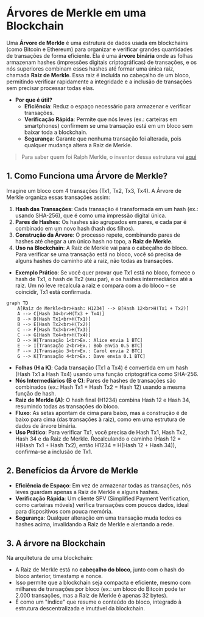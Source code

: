 # Árvores de Merkle em uma Blockchain

Uma **Árvore de Merkle** é uma estrutura de dados usada em blockchains (como Bitcoin e Ethereum) para organizar e verificar grandes quantidades de transações de forma eficiente. Ela é uma **árvore binária** onde as folhas armazenam hashes (impressões digitais criptográficas) de transações, e os nós superiores combinam esses hashes até formar uma única raiz, chamada **Raiz de Merkle**. Essa raiz é incluída no cabeçalho de um bloco, permitindo verificar rapidamente a integridade e a inclusão de transações sem precisar processar todas elas.

- **Por que é útil?**
  - **Eficiência**: Reduz o espaço necessário para armazenar e verificar transações.
  - **Verificação Rápida**: Permite que nós leves (ex.: carteiras em smartphones) confirmem se uma transação está em um bloco sem baixar toda a blockchain.
  - **Segurança**: Garante que nenhuma transação foi alterada, pois qualquer mudança altera a Raiz de Merkle.

> Para saber quem foi Ralph Merkle, o inventor dessa estrutura vai [aqui](https://pt.wikipedia.org/wiki/Ralph_Merkle)

## 1. Como Funciona uma Árvore de Merkle?

Imagine um bloco com 4 transações (Tx1, Tx2, Tx3, Tx4). A Árvore de Merkle organiza essas transações assim:

1. **Hash das Transações**: Cada transação é transformada em um hash (ex.: usando SHA-256), que é como uma impressão digital única.
2. **Pares de Hashes**: Os hashes são agrupados em pares, e cada par é combinado em um novo hash (hash dos filhos).
3. **Construção da Árvore**: O processo repete, combinando pares de hashes até chegar a um único hash no topo, a **Raiz de Merkle**.
4. **Uso na Blockchain**: A Raiz de Merkle vai para o cabeçalho do bloco. Para verificar se uma transação está no bloco, você só precisa de alguns hashes do caminho até a raiz, não todas as transações.

- **Exemplo Prático**: Se você quer provar que Tx1 está no bloco, fornece o hash de Tx1, o hash de Tx2 (seu par), e os hashes intermediários até a raiz. Um nó leve recalcula a raiz e compara com a do bloco – se coincidir, Tx1 está confirmada.

```mermaid
graph TD
    A[Raiz de Merkle<br>Hash: H1234] --> B[Hash 12<br>H(Tx1 + Tx2)]
    A --> C[Hash 34<br>H(Tx3 + Tx4)]
    B --> D[Hash Tx1<br>H(Tx1)]
    B --> E[Hash Tx2<br>H(Tx2)]
    C --> F[Hash Tx3<br>H(Tx3)]
    C --> G[Hash Tx4<br>H(Tx4)]
    D --> H[Transação 1<br>Ex.: Alice envia 1 BTC]
    E --> I[Transação 2<br>Ex.: Bob envia 0.5 BTC]
    F --> J[Transação 3<br>Ex.: Carol envia 2 BTC]
    G --> K[Transação 4<br>Ex.: Dave envia 0.1 BTC]
```


- **Folhas (H a K)**: Cada transação (Tx1 a Tx4) é convertida em um hash (Hash Tx1 a Hash Tx4) usando uma função criptográfica como SHA-256.
- **Nós Intermediários (B e C)**: Pares de hashes de transações são combinados (ex.: Hash Tx1 + Hash Tx2 = Hash 12) usando a mesma função de hash.
- **Raiz de Merkle (A)**: O hash final (H1234) combina Hash 12 e Hash 34, resumindo todas as transações do bloco.
- **Fluxo**: As setas apontam de cima para baixo, mas a construção é de baixo para cima (das transações à raiz), como em uma estrutura de dados de árvore binária.
- **Uso Prático**: Para verificar Tx1, você precisa de Hash Tx1, Hash Tx2, Hash 34 e da Raiz de Merkle. Recalculando o caminho (Hash 12 = H(Hash Tx1 + Hash Tx2), então H1234 = H(Hash 12 + Hash 34)), confirma-se a inclusão de Tx1.

## 2. Benefícios da Árvore de Merkle

- **Eficiência de Espaço**: Em vez de armazenar todas as transações, nós leves guardam apenas a Raiz de Merkle e alguns hashes.
- **Verificação Rápida**: Um cliente SPV (Simplified Payment Verification, como carteiras móveis) verifica transações com poucos dados, ideal para dispositivos com pouca memória.
- **Segurança**: Qualquer alteração em uma transação muda todos os hashes acima, invalidando a Raiz de Merkle e alertando a rede.

## 3. A árvore na Blockchain

Na arquitetura de uma blockchain:

- A Raiz de Merkle está no **cabeçalho do bloco**, junto com o hash do bloco anterior, timestamp e nonce.
- Isso permite que a blockchain seja compacta e eficiente, mesmo com milhares de transações por bloco (ex.: um bloco do Bitcoin pode ter 2.000 transações, mas a Raiz de Merkle é apenas 32 bytes).
- É como um "índice" que resume o conteúdo do bloco, integrado à estrutura descentralizada e imutável da blockchain.


